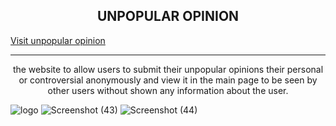 <html>
   <body> 
      <h2 align="center">UNPOPULAR OPINION</h2>
           <a href="https://unpopularopinion.herokuapp.com/">Visit unpopular opinion</a>
      <hr>
      <p align="center">
          the website to allow users to submit their unpopular opinions their personal or controversial anonymously and view it in the main page to be seen by other users without shown any information about the user.
    
   
![logo](https://user-images.githubusercontent.com/66800608/151708674-e69dc556-ecd3-4f75-9230-97ae0c1d2c5e.png)
![Screenshot (43)](https://user-images.githubusercontent.com/66800608/151709982-099f7eaf-0d7e-4fcb-b10c-1dac6373b29e.png)
![Screenshot (44)](https://user-images.githubusercontent.com/66800608/151710352-4b2d837d-eed2-4cec-a7b8-ad4cf74d0027.png)
